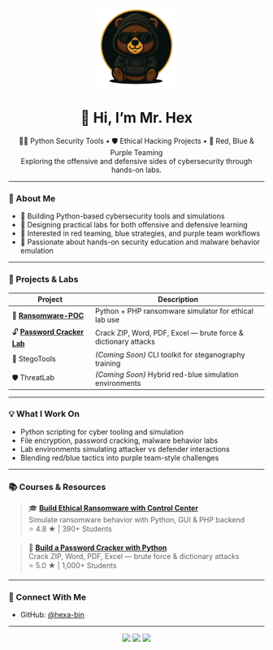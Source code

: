 <p align="center">
  <img src="assets/BAvatar.png" width="160" alt="Mr. Hex Avatar" />
</p>

<h1 align="center">👋 Hi, I’m Mr. Hex</h1>

<p align="center">
  🧑‍💻 Python Security Tools • 🛡️ Ethical Hacking Projects • 🔄 Red, Blue & Purple Teaming  
  <br>
  Exploring the offensive and defensive sides of cybersecurity through hands-on labs.
</p>

---

### 🧠 About Me

- 🐍 Building Python-based cybersecurity tools and simulations  
- 🧪 Designing practical labs for both offensive and defensive learning  
- 🔐 Interested in red teaming, blue strategies, and purple team workflows  
- 🎯 Passionate about hands-on security education and malware behavior emulation

---

### 🚀 Projects & Labs

| Project              | Description                                                  |
|----------------------|--------------------------------------------------------------|
| 🔐 **[Ransomware-POC](https://github.com/hexa-bin/Ransomware-POC)** | Python + PHP ransomware simulator for ethical lab use |
| 🔓 **[Password Cracker Lab](https://www.udemy.com/course/ethical-hacking-build-your-own-password-cracker-with-python)** | Crack ZIP, Word, PDF, Excel — brute force & dictionary attacks |
| 🔎 StegoTools        | *(Coming Soon)* CLI toolkit for steganography training        |
| 🛡️ ThreatLab         | *(Coming Soon)* Hybrid red-blue simulation environments       |

---

### 💡 What I Work On

- Python scripting for cyber tooling and simulation  
- File encryption, password cracking, malware behavior labs  
- Lab environments simulating attacker vs defender interactions  
- Blending red/blue tactics into purple team-style challenges

---

### 📚 Courses & Resources

> 🎓 **[Build Ethical Ransomware with Control Center](https://www.udemy.com/course/ethical-hacking-build-ransomware-with-control-center-poc/)**  
> Simulate ransomware behavior with Python, GUI & PHP backend  
> ⭐ 4.8 ★ | 390+ Students

> 🔐 **[Build a Password Cracker with Python](https://www.udemy.com/course/ethical-hacking-build-your-own-password-cracker-with-python)**  
> Crack ZIP, Word, PDF, Excel — brute force & dictionary attacks  
> ⭐ 5.0 ★ | 1,000+ Students

---

### 🧭 Connect With Me

- GitHub: [@hexa-bin](https://github.com/hexa-bin)  


---

<p align="center">
  <img src="https://img.shields.io/badge/BUILT%20FOR-LABS-blueviolet?style=for-the-badge&logo=vercel" />
  <img src="https://img.shields.io/badge/POWERED%20BY-PYTHON-yellow?style=for-the-badge&logo=python" />
  <img src="https://img.shields.io/badge/SECURED%20BY-ETHICS-red?style=for-the-badge&logo=security" />
</p>
